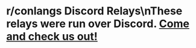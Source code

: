 # r/conlangs Discord Relays\nThese relays were run over Discord. [Come and check us out!](https://discord.gg/WE7XCv4)
